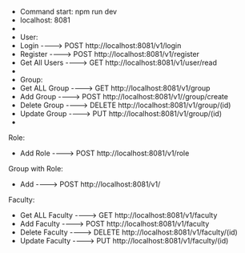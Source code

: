 - Command start: npm run dev
- localhost: 8081
-
- User:
- Login ----> POST http://localhost:8081/v1/login
- Register ----> POST http://localhost:8081/v1/register
- Get All Users ----> GET http://localhost:8081/v1/user/read
-
- Group:
- Get ALL Group ----> GET http://localhost:8081/v1/group
- Add Group ----> POST http://localhost:8081/v1//group/create
- Delete Group ----> DELETE http://localhost:8081/v1/group/(id)
- Update Group ----> PUT http://localhost:8081/v1/group/(id)
-

Role:

- Add Role ----> POST http://localhost:8081/v1/role

Group with Role:

- Add ----> POST http://localhost:8081/v1/

Faculty:

- Get ALL Faculty ----> GET http://localhost:8081/v1/faculty
- Add Faculty ----> POST http://localhost:8081/v1/faculty
- Delete Faculty ----> DELETE http://localhost:8081/v1/faculty/(id)
- Update Faculty ----> PUT http://localhost:8081/v1/faculty/(id)
